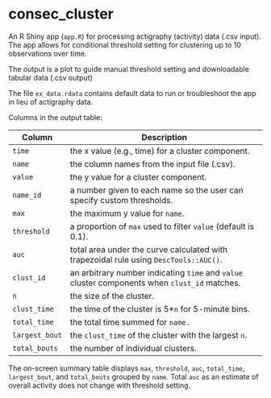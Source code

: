 # consec_cluster

An R Shiny app (`app.R`) for processing actigraphy (activity) data (.csv input). The app allows for conditional threshold setting for clustering up to 10 observations over time.

The output is a plot to guide manual threshold setting and downloadable tabular data (.csv output)

The file `ex_data.rdata` contains default data to run or troubleshoot the app in lieu of actigraphy data.

Columns in the output table:

| Column         | Description                                                                                   |
|---------------|------------------------------------------------------|
| `time`         | the x value (e.g., time) for a cluster component.                                             |
| `name`         | the column names from the input file (.csv).                                                  |
| `value`        | the y value for a cluster component.                                                          |
| `name_id`      | a number given to each name so the user can specify custom thresholds.                        |
| `max`          | the maximum y value for `name`.                                                               |
| `threshold`    | a proportion of `max` used to filter `value` (default is 0.1).                                |
| `auc`          | total area under the curve calculated with trapezoidal rule using `DescTools::AUC()`.         |
| `clust_id`     | an arbitrary number indicating `time` and `value` cluster components when `clust_id` matches. |
| `n`            | the size of the cluster.                                                                      |
| `clust_time`   | the time of the cluster is 5\*`n` for 5-minute bins.                                          |
| `total_time`   | the total time summed for `name.`                                                             |
| `largest_bout` | the `clust_time` of the cluster with the largest `n`.                                         |
| `total_bouts`  | the number of individual clusters.                                                            |

The on-screen summary table displays `max`, `threshold`, `auc`, `total_time`, `largest_bout`, and `total_bouts` grouped by `name`. Total `auc` as an estimate of overall activity does not change with threshold setting.
